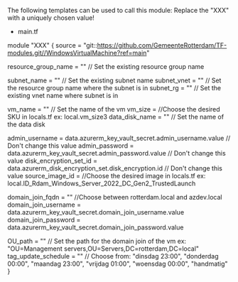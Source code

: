 The following templates can be used to call this module:
Replace the "XXX" with a uniquely chosen value!

- main.tf

module "XXX" {
  source = "git::https://github.com/GemeenteRotterdam/TF-modules.git//WindowsVirtualMachine?ref=main"

  resource_group_name = "" // Set the existing resource group name

  subnet_name = "" // Set the existing subnet name
  subnet_vnet = "" // Set the resource group name where the subnet is in
  subnet_rg   = "" // Set the existing vnet name where subnet is in

  vm_name        = "" // Set the name of the vm
  vm_size        =    //Choose the desired SKU in locals.tf ex: local.vm_size3
  data_disk_name = "" // Set the name of the data disk

  admin_username         = data.azurerm_key_vault_secret.admin_username.value // Don't change this value
  admin_password         = data.azurerm_key_vault_secret.admin_password.value // Don't change this value
  disk_encryption_set_id = data.azurerm_disk_encryption_set.disk_encryption.id // Don't change this value
  source_image_id        = //Choose the desired image in locals.tf ex: local.ID_Rdam_Windows_Server_2022_DC_Gen2_TrustedLaunch

  domain_join_fqdn     = "" //Choose between rotterdam.local and azdev.local
  domain_join_username = data.azurerm_key_vault_secret.domain_join_username.value
  domain_join_password = data.azurerm_key_vault_secret.domain_join_password.value

  OU_path             = "" // Set the path for the domain join of the vm ex: "OU=Management servers,OU=Servers,DC=rotterdam,DC=local"
  tag_update_schedule = "" // Choose from: "dinsdag 23:00", "donderdag 00:00", "maandag 23:00", "vrijdag 01:00", "woensdag 00:00", "handmatig"
}
